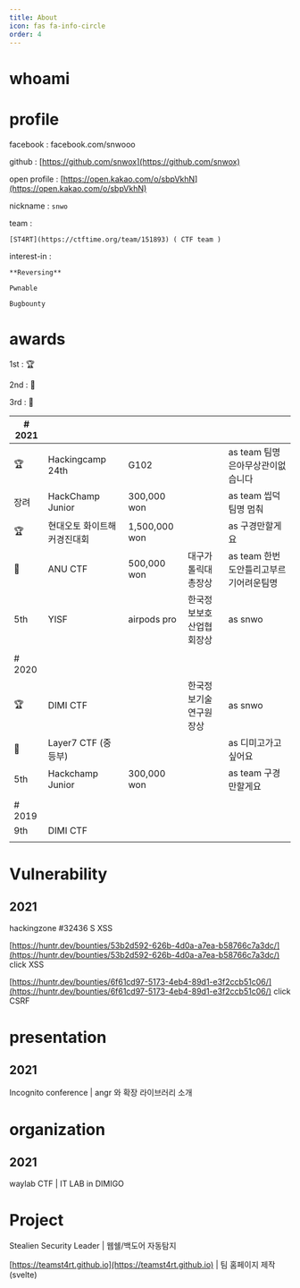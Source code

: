 ```yaml
---
title: About
icon: fas fa-info-circle
order: 4
---
```


# whoami

# profile

  facebook : facebook.com/snwooo

  github : [https://github.com/snwox](https://github.com/snwox)

  open profile : [https://open.kakao.com/o/sbpVkhN](https://open.kakao.com/o/sbpVkhN)

  nickname : `snwo`

  team :

    [ST4RT](https://ctftime.org/team/151893) ( CTF team )

  interest-in : 

    **Reversing**

    Pwnable

    Bugbounty

# awards

1st : 🏆

2nd : 🥈

3rd : 🥉

| # 2021 |  |  |  |  |
| --- | --- | --- | --- | --- |
| 🏆  | Hackingcamp 24th | G102 |  | as team 팀명은아무상관이없습니다 |
| 장려 | HackChamp Junior | 300,000 won |  | as team 씹덕팀명 멈춰 |
| 🏆 | 현대오토 화이트해커경진대회 | 1,500,000 won |  | as 구경만할게요 |
| 🥈 | ANU CTF | 500,000 won | 대구가톨릭대총장상 | as team 한번도안틀리고부르기어려운팀명 |
| 5th | YISF | airpods pro | 한국정보보호산업협회장상 | as snwo |
|  |  |  |  |  |
| # 2020 |  |  |  |  |
| 🏆 | DIMI CTF |  | 한국정보기술연구원장상 | as snwo |
| 🥈 | Layer7 CTF (중등부) |  |  | as 디미고가고싶어요 |
| 5th | Hackchamp Junior  | 300,000 won |  | as team 구경만할게요 |
|  |  |  |  |  |
| # 2019 |  |  |  |  |
| 9th | DIMI CTF |  |  |  |
|  |  |  |  |  |

# Vulnerability

## 2021

hackingzone #32436 S XSS

[https://huntr.dev/bounties/53b2d592-626b-4d0a-a7ea-b58766c7a3dc/](https://huntr.dev/bounties/53b2d592-626b-4d0a-a7ea-b58766c7a3dc/) click XSS

[https://huntr.dev/bounties/6f61cd97-5173-4eb4-89d1-e3f2ccb51c06/](https://huntr.dev/bounties/6f61cd97-5173-4eb4-89d1-e3f2ccb51c06/) click CSRF

# presentation

## 2021

Incognito conference | angr 와 확장 라이브러리 소개

# organization

## 2021

waylab CTF | IT LAB in DIMIGO

# Project

Stealien Security Leader | 웹쉘/백도어 자동탐지

[https://teamst4rt.github.io](https://teamst4rt.github.io) | 팀 홈페이지 제작 (svelte)